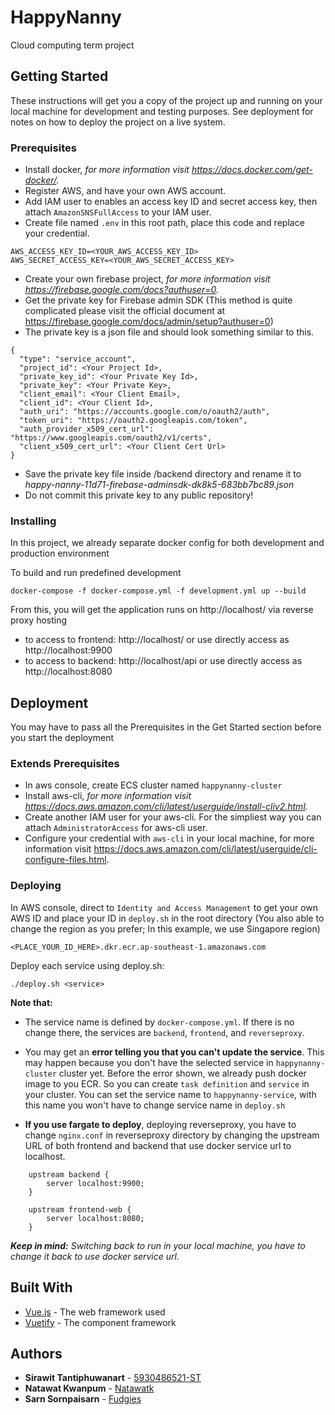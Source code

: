 # HappyNanny
Cloud computing term project

## Getting Started

These instructions will get you a copy of the project up and running on your local machine for development and testing purposes. See deployment for notes on how to deploy the project on a live system.

### Prerequisites

* Install docker, *for more information visit https://docs.docker.com/get-docker/.*
* Register AWS, and have your own AWS account.
* Add IAM user to enables an access key ID and secret access key, then attach `AmazonSNSFullAccess` to your IAM user.
* Create file named `.env` in this root path, place this code and replace your credential.
```
AWS_ACCESS_KEY_ID=<YOUR_AWS_ACCESS_KEY_ID>
AWS_SECRET_ACCESS_KEY=<YOUR_AWS_SECRET_ACCESS_KEY>
```
* Create your own firebase project, *for more information visit https://firebase.google.com/docs?authuser=0.*
* Get the private key for Firebase admin SDK (This method is quite complicated please visit the official document at https://firebase.google.com/docs/admin/setup?authuser=0)
* The private key is a json file and should look something similar to this.
```
{
  "type": "service_account",
  "project_id": <Your Project Id>,
  "private_key_id": <Your Private Key Id>,
  "private_key": <Your Private Key>,
  "client_email": <Your Client Email>,
  "client_id": <Your Client Id>,
  "auth_uri": "https://accounts.google.com/o/oauth2/auth",
  "token_uri": "https://oauth2.googleapis.com/token",
  "auth_provider_x509_cert_url": "https://www.googleapis.com/oauth2/v1/certs",
  "client_x509_cert_url": <Your Client Cert Url>
}
```
* Save the private key file inside /backend directory and rename it to *happy-nanny-11d71-firebase-adminsdk-dk8k5-683bb7bc89.json*
* Do not commit this private key to any public repository!

### Installing

In this project, we already separate docker config for both development and production environment

To build and run predefined development

```
docker-compose -f docker-compose.yml -f development.yml up --build
```

From this, you will get the application runs on http://localhost/ via reverse proxy hosting
* to access to frontend: http://localhost/ or use directly access as http://localhost:9900
* to access to backend: http://localhost/api or use directly access as http://localhost:8080


## Deployment

You may have to pass all the Prerequisites in the Get Started section before you start the deployment

### Extends Prerequisites

* In aws console, create ECS cluster named `happynanny-cluster`
* Install aws-cli, *for more information visit https://docs.aws.amazon.com/cli/latest/userguide/install-cliv2.html.*
* Create another IAM user for your aws-cli. For the simpliest way you can attach `AdministratorAccess` for aws-cli user.
* Configure your credential with `aws-cli` in your local machine, for more information visit https://docs.aws.amazon.com/cli/latest/userguide/cli-configure-files.html.

### Deploying

In AWS console, direct to `Identity and Access Management` to get your own AWS ID and place your ID in `deploy.sh` in the root directory (You also able to change the region as you prefer; In this example, we use Singapore region)
```
<PLACE_YOUR_ID_HERE>.dkr.ecr.ap-southeast-1.amazonaws.com
```

Deploy each service using deploy.sh:
```
./deploy.sh <service>
```

**Note that:** 
* The service name is defined by `docker-compose.yml`. If there is no change there, the services are `backend`, `frontend`, and `reverseproxy`.

* You may get an **error telling you that you can't update the service**. This may happen because you don't have the selected service in `happynanny-cluster` cluster yet. 
Before the error shown, we already push docker image to you ECR. So you can create `task definition` and `service` in your cluster. You can set the service name to `happynanny-service`, with this name you won't have to change service name in `deploy.sh`

* **If you use fargate to deploy**, deploying reverseproxy, you have to change `nginx.conf` in reverseproxy directory by changing the upstream URL of both frontend and backend that use docker service url to localhost.
```
    upstream backend {
        server localhost:9900;
    }

    upstream frontend-web {
        server localhost:8080;
    }
```
***Keep in mind:** Switching back to run in your local machine, you have to change it back to use docker service url.*


## Built With

* [Vue.js](https://vuejs.org/) - The web framework used
* [Vuetify](https://vuetifyjs.com/en/) - The component framework


## Authors

* **Sirawit Tantiphuwanart** - [5930486521-ST](https://github.com/5930486521-ST/)
* **Natawat Kwanpum** - [Natawatk](https://github.com/natawatk)
* **Sarn Sornpaisarn** - [Fudgies](https://github.com/Fudgies)


